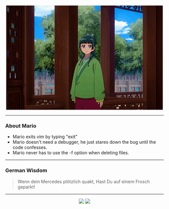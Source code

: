 <p align="center">
  <img src="assets/maomao.gif" />
</p>

---

### About Mario
- Mario exits vim by typing "exit"
- Mario doesn't need a debugger, he just stares down the bug until the code confesses.
- Mario never has to use the -f option when deleting files.

---

### German Wisdom
> Wenn dein Mercedes plötzlich quakt, Hast Du auf einem Frosch geparkt!

---

<p align="center">
  <a>
    <img height="180em" src="https://github-readme-stats-eight-theta.vercel.app/api?username=Torfkopp&show_icons=true&theme=dark&include_all_commits=true&count_private=true"/>
  </a>
  <a href="https://github.com/Torfkopp?tab=repositories">
    <img height="180em" src="https://github-readme-stats-eight-theta.vercel.app/api/top-langs/?username=torfkopp&layout=compact&theme=dark&langs_count=8&hide=java"/>
  </a>
</p>
